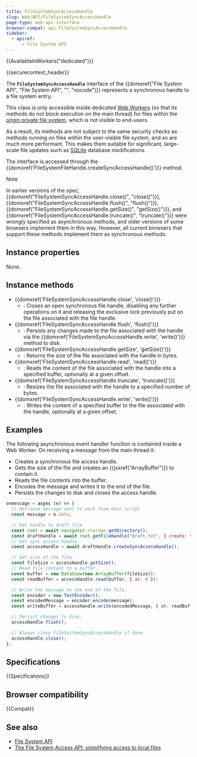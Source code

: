 ```yaml
---
title: FileSystemSyncAccessHandle
slug: Web/API/FileSystemSyncAccessHandle
page-type: web-api-interface
browser-compat: api.FileSystemSyncAccessHandle
sidebar:
  - apiref:
      - File System API
---
```


{{AvailableInWorkers("dedicated")}}

{{securecontext_header}}

The **`FileSystemSyncAccessHandle`** interface of the {{domxref("File System API", "File System API", "", "nocode")}} represents a synchronous handle to a file system entry.

This class is only accessible inside dedicated [Web Workers](/en-US/docs/Web/API/Web_Workers_API) (so that its methods do not block execution on the main thread) for files within the [origin private file system](/en-US/docs/Web/API/File_System_API/Origin_private_file_system), which is not visible to end-users.

As a result, its methods are not subject to the same security checks as methods running on files within the user-visible file system, and so are much more performant. This makes them suitable for significant, large-scale file updates such as [SQLite](https://sqlite.org/wasm) database modifications.

The interface is accessed through the {{domxref('FileSystemFileHandle.createSyncAccessHandle()')}} method.

> [!NOTE]
> In earlier versions of the spec, {{domxref("FileSystemSyncAccessHandle.close()", "close()")}}, {{domxref("FileSystemSyncAccessHandle.flush()", "flush()")}}, {{domxref("FileSystemSyncAccessHandle.getSize()", "getSize()")}}, and {{domxref("FileSystemSyncAccessHandle.truncate()", "truncate()")}} were wrongly specified as asynchronous methods, and older versions of some browsers implement them in this way. However, all current browsers that support these methods implement them as synchronous methods.

## Instance properties

None.

## Instance methods

- {{domxref('FileSystemSyncAccessHandle.close', 'close()')}}
  - : Closes an open synchronous file handle, disabling any further operations on it and releasing the exclusive lock previously put on the file associated with the file handle.
- {{domxref('FileSystemSyncAccessHandle.flush', 'flush()')}}
  - : Persists any changes made to the file associated with the handle via the {{domxref('FileSystemSyncAccessHandle.write', 'write()')}} method to disk.
- {{domxref('FileSystemSyncAccessHandle.getSize', 'getSize()')}}
  - : Returns the size of the file associated with the handle in bytes.
- {{domxref('FileSystemSyncAccessHandle.read', 'read()')}}
  - : Reads the content of the file associated with the handle into a specified buffer, optionally at a given offset.
- {{domxref('FileSystemSyncAccessHandle.truncate', 'truncate()')}}
  - : Resizes the file associated with the handle to a specified number of bytes.
- {{domxref('FileSystemSyncAccessHandle.write', 'write()')}}
  - : Writes the content of a specified buffer to the file associated with the handle, optionally at a given offset.

## Examples

The following asynchronous event handler function is contained inside a Web Worker. On receiving a message from the main thread it:

- Creates a synchronous file access handle.
- Gets the size of the file and creates an {{jsxref("ArrayBuffer")}} to contain it.
- Reads the file contents into the buffer.
- Encodes the message and writes it to the end of the file.
- Persists the changes to disk and closes the access handle.

```js
onmessage = async (e) => {
  // Retrieve message sent to work from main script
  const message = e.data;

  // Get handle to draft file
  const root = await navigator.storage.getDirectory();
  const draftHandle = await root.getFileHandle("draft.txt", { create: true });
  // Get sync access handle
  const accessHandle = await draftHandle.createSyncAccessHandle();

  // Get size of the file.
  const fileSize = accessHandle.getSize();
  // Read file content to a buffer.
  const buffer = new DataView(new ArrayBuffer(fileSize));
  const readBuffer = accessHandle.read(buffer, { at: 0 });

  // Write the message to the end of the file.
  const encoder = new TextEncoder();
  const encodedMessage = encoder.encode(message);
  const writeBuffer = accessHandle.write(encodedMessage, { at: readBuffer });

  // Persist changes to disk.
  accessHandle.flush();

  // Always close FileSystemSyncAccessHandle if done.
  accessHandle.close();
};
```

## Specifications

{{Specifications}}

## Browser compatibility

{{Compat}}

## See also

- [File System API](/en-US/docs/Web/API/File_System_API)
- [The File System Access API: simplifying access to local files](https://developer.chrome.com/docs/capabilities/web-apis/file-system-access)
